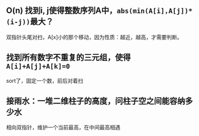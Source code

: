 ## O(n) 找到i, j使得整数序列A中，`abs(min(A[i],A[j])*(i-j))`最大？
双指针头尾对扫，A[x]小的那个移动，因为性质：越近，越高，才需要判断。

## 找到所有数字不重复的三元组，使得`A[i]+A[j]+A[k]=0`
 sort了，固定一个数，前后对着扫

## 接雨水：一堆二维柱子的高度，问柱子空之间能容纳多少水
相向双指针，维护一个当前最高，在中间最高相遇
